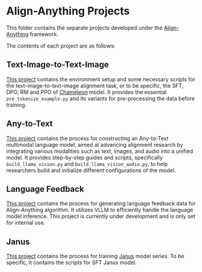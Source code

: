 # Align-Anything Projects

This folder contains the separate projects developed under the [Align-Anything](../README.md) framework.

The contents of each project are as follows:

## Text-Image-to-Text-Image

[This project](./text_image_to_text_image/README.md) contains the environment setup and some necessary scripts for the text-image-to-text-image alignment task, or to be specific, the SFT, DPO, RM and PPO of [Chameleon](https://huggingface.co/facebook/chameleon-7b) model. It provides the essential `pre_tokenize_example.py` and its variants for pre-processing the data before training.

## Any-to-Text

[This project](./any_to_text/README.md) contains the process for constructing an Any-to-Text multimodal language model, aimed at advancing alignment research by integrating various modalities such as text, images, and audio into a unified model. It provides step-by-step guides and scripts, specifically `build_llama_vision.py` and `build_llama_vision_audio.py`, to help researchers build and initialize different configurations of the model.

## Language Feedback

[This project](./lang_feedback/README.md) contains the process for generating language feedback data for Align-Anything algorithm. It utilizes VLLM to efficiently handle the language model inference. This project is currently under development and is only set for internal use.

## Janus

[This project](./janus/README.md) contains the process for training [Janus](https://huggingface.co/deepseek-ai/Janus-1.3B) model series. To be specific, it contains the scripts for SFT Janus model.
